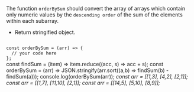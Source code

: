 The function `orderBySum` should convert the array of arrays which contain only numeric values by the `descending order` of the sum of the elements within each subarray.

- Return stringified object.

<Editor lang="javascript" type="exercise" testMode="multipleInput">
<code>
const orderBySum = (arr) => {
  // your code here
};
</code>

<solution>
const findSum = (item) => item.reduce((acc, s) => acc + s);
const orderBySum = (arr) => JSON.stringify(arr.sort((a,b) => findSum(b) - findSum(a)));
</solution>

<testcases>
<caller>
console.log(orderBySum(arr));
</caller>
<testcase>
<i>
const arr = [[1,3], [4,2], [2,1]];
</i>
</testcase>
<testcase>
<i>
const arr = [[1,7], [11,10], [2,1]];
</i>
</testcase>
<testcase>
<i>
const arr = [[14,5], [5,10], [8,9]];
</i>
</testcase>
</testcases>
</Editor>